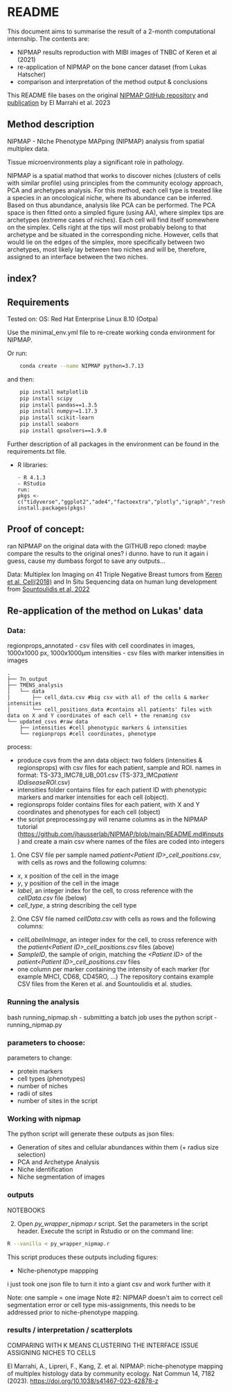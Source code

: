 # README

This document aims to summarise the result of a 2-month computational internship. The contents are:
- NIPMAP results reproduction with MIBI images of TNBC of Keren et al (2021)
- re-application of NIPMAP on the bone cancer dataset (from Lukas Hatscher) 
- comparison and interpretation of the method output & conclusions

This README file bases on the original [NIPMAP GitHub repository](https://github.com/jhausserlab/NIPMAP/tree/main) and [publication](https://www.nature.com/articles/s41467-023-42878-z) by El Marrahi et al. 2023


## Method description 
NIPMAP - NIche Phenotype MAPping (NIPMAP) analysis from spatial multiplex data.

Tissue microenvironments play a significant role in pathology. 

NIPMAP is a spatial mathod that works to discover niches (clusters of cells with similar profile) using principles from the community ecology approach, PCA and archetypes analysis. 
For this method, each cell type is treated like a species in an oncological niche, where its abundance can be inferred. Based on thus abundance, analysis like PCA can be performed. The PCA space is then fitted onto a simpled figure (using AA), where simplex tips are archetypes (extreme cases of niches). Each cell will find itself somewhere on the simplex. Cells right at the tips will most probably belong to that archetype and be situated in the corresponding niche. However, cells that would lie on the edges of the simplex, more specifically between two archetypes, most likely lay between two niches and will be, therefore, assigned to an interface between the two niches. 

## index? 

## Requirements 

Tested on: OS: Red Hat Enterprise Linux 8.10 (Ootpa)

Use the minimal_env.yml file to re-create working conda environment for NIPMAP. 

Or run: 

```bash
    conda create --name NIPMAP python=3.7.13
```
and then:

```bash
    pip install matplotlib
    pip install scipy
    pip install pandas==1.3.5
    pip install numpy>=1.17.3
    pip install scikit-learn
    pip install seaborn
    pip install qpsolvers==1.9.0
``` 


Further description of all packages in the environment can be found in the requirements.txt file. 

* R libraries:
    ```
    - R 4.1.3
    - RStudio
    run: 
    pkgs <- c("tidyverse","ggplot2","ade4","factoextra","plotly","igraph","reshape2","ggrepel","viridis","fdrtool","pheatmap","cluster","broom","pROC","ggpubr","devtools","ggridges")
    install.packages(pkgs)
    ```

## Proof of concept: 
ran NIPMAP on the original data with the GITHUB repo cloned: 
maybe compare the results to the original ones? i dunno. have to run it again i guess, cause my dumbass forgot to save any outputs... 

Data: Multiplex Ion Imaging on 41 Triple Negative Breast tumors from [Keren et al, Cell(2018)](10.1016/j.cell.2018.08.039) and In Situ Sequencing data on human lung development from [Sountoulidis et al, 2022](https://doi.org/10.1101/2022.01.11.475631)

## Re-application of the method on Lukas' data 

### Data: 
regionprops_annotated - csv files with cell coordinates in images, 1000x1000 px, 1000x1000µm
intensities - csv files with marker intensities in images 

```
.
├── 7n_output
├── TMENS_analysis
│   └── data
|       ├── cell_data.csv #big csv with all of the cells & marker intensities 
│       └── cell_positions_data #contains all patients' files with data on X and Y coordinates of each cell + the renaming csv 
└── updated_csvs #raw data 
    ├── intensities #cell phenotypic markers & intensities 
    └── regionprops #cell coordinates, phenotype 
```


process: 
- produce csvs from the ann data object: two folders (intensities & regionsprops) with csv files for each patient, sample and ROI. names in format: TS-373_IMC78_UB_001.csv (TS-373_IMC*patient ID*_*disease*_*ROI*.csv)
- intensities folder contains files for each patient ID with phenotypic markers and marker intensities for each cell (object).
- regionsprops folder contains files for each patient, with X and Y coordinates and phenotypes for each cell (object)
- the script preprocessing.py will rename columns as in the NIPMAP tutorial (https://github.com/jhausserlab/NIPMAP/blob/main/README.md#inputs) and create a main csv where names of the files are coded into integers 

1. One CSV file per sample named *patient\<Patient ID\>_cell_positions.csv*, with cells as rows and the following columns:
* *x*, x position of the cell in the image
* *y*, y position of the cell in the image
* *label*, an integer index for the cell, to cross reference with the *cellData.csv* file (below)
* *cell_type*, a string describing the cell type
2. One CSV file named *cellData.csv* with cells as rows and the following columns:
* *cellLabelInImage*, an integer index for the cell, to cross reference with the *patient\<Patient ID\>_cell_positions.csv* files (above)
* *SampleID*, the sample of origin, matching the *\<Patient ID\>* of the *patient\<Patient ID\>_cell_positions.csv* files
* one column per marker containing the intensity of each marker (for example MHCI, CD68, CD45RO, ...)
The repository contains example CSV files from the Keren et al. and Sountoulidis et al. studies.


### Running the analysis 

bash running_nipmap.sh - submitting a batch job 
uses the python script - running_nipmap.py

### parameters to choose: 
parameters to change: 
- protein markers
- cell types (phenotypes)
- number of niches
- radii of sites
- number of sites in the script

### Working with nipmap 
The python script will generate these outputs as json files:
* Generation of sites and cellular abundances within them (+ radius size selection)
* PCA and Archetype Analysis
* Niche identification
* Niche segmentation of images


### outputs 
NOTEBOOKS 

2. Open *py_wrapper_nipmap.r* script. Set the parameters in the script header. Execute the script in Rstudio or on the command line:
  ```bash
  R --vanilla < py_wrapper_nipmap.r
  ```
  This script produces these outputs including figures: 
* Niche-phenotype mappping

i just took one json file to turn it into a giant csv and work further with it 


Note: one sample = one image
Note #2: NIPMAP doesn't aim to correct cell segmentation error or cell type mis-assignments, this needs to be addressed prior to niche-phenotype mapping. 


### results / interpretation / scatterplots 
COMPARING WITH K MEANS CLUSTERING 
THE INTERFACE ISSUE 
ASSIGNING NICHES TO CELLS 


El Marrahi, A., Lipreri, F., Kang, Z. et al. NIPMAP: niche-phenotype mapping of multiplex histology data by community ecology. Nat Commun 14, 7182 (2023). https://doi.org/10.1038/s41467-023-42878-z
